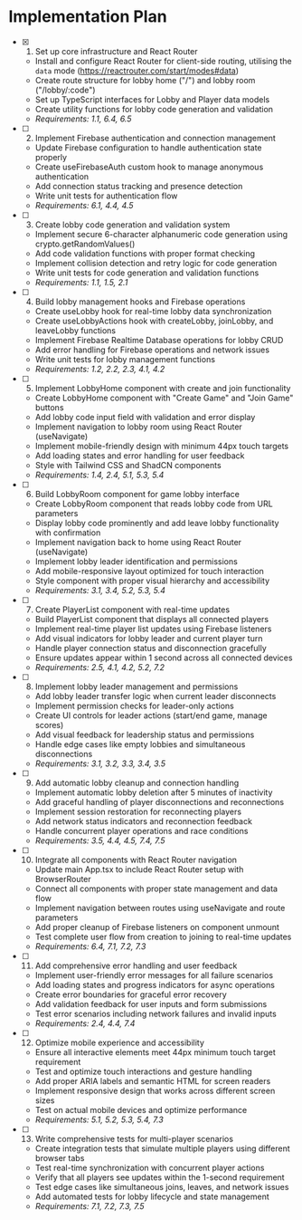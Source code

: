 # Implementation Plan

- [x] 1. Set up core infrastructure and React Router

  - Install and configure React Router for client-side routing, utilising the `data` mode (https://reactrouter.com/start/modes#data)
  - Create route structure for lobby home ("/") and lobby room ("/lobby/:code")
  - Set up TypeScript interfaces for Lobby and Player data models
  - Create utility functions for lobby code generation and validation
  - _Requirements: 1.1, 6.4, 6.5_

- [ ] 2. Implement Firebase authentication and connection management

  - Update Firebase configuration to handle authentication state properly
  - Create useFirebaseAuth custom hook to manage anonymous authentication
  - Add connection status tracking and presence detection
  - Write unit tests for authentication flow
  - _Requirements: 6.1, 4.4, 4.5_

- [ ] 3. Create lobby code generation and validation system

  - Implement secure 6-character alphanumeric code generation using crypto.getRandomValues()
  - Add code validation functions with proper format checking
  - Implement collision detection and retry logic for code generation
  - Write unit tests for code generation and validation functions
  - _Requirements: 1.1, 1.5, 2.1_

- [ ] 4. Build lobby management hooks and Firebase operations

  - Create useLobby hook for real-time lobby data synchronization
  - Create useLobbyActions hook with createLobby, joinLobby, and leaveLobby functions
  - Implement Firebase Realtime Database operations for lobby CRUD
  - Add error handling for Firebase operations and network issues
  - Write unit tests for lobby management functions
  - _Requirements: 1.2, 2.2, 2.3, 4.1, 4.2_

- [ ] 5. Implement LobbyHome component with create and join functionality

  - Create LobbyHome component with "Create Game" and "Join Game" buttons
  - Add lobby code input field with validation and error display
  - Implement navigation to lobby room using React Router (useNavigate)
  - Implement mobile-friendly design with minimum 44px touch targets
  - Add loading states and error handling for user feedback
  - Style with Tailwind CSS and ShadCN components
  - _Requirements: 1.4, 2.4, 5.1, 5.3, 5.4_

- [ ] 6. Build LobbyRoom component for game lobby interface

  - Create LobbyRoom component that reads lobby code from URL parameters
  - Display lobby code prominently and add leave lobby functionality with confirmation
  - Implement navigation back to home using React Router (useNavigate)
  - Implement lobby leader identification and permissions
  - Add mobile-responsive layout optimized for touch interaction
  - Style component with proper visual hierarchy and accessibility
  - _Requirements: 3.1, 3.4, 5.2, 5.3, 5.4_

- [ ] 7. Create PlayerList component with real-time updates

  - Build PlayerList component that displays all connected players
  - Implement real-time player list updates using Firebase listeners
  - Add visual indicators for lobby leader and current player turn
  - Handle player connection status and disconnection gracefully
  - Ensure updates appear within 1 second across all connected devices
  - _Requirements: 2.5, 4.1, 4.2, 5.2, 7.2_

- [ ] 8. Implement lobby leader management and permissions

  - Add lobby leader transfer logic when current leader disconnects
  - Implement permission checks for leader-only actions
  - Create UI controls for leader actions (start/end game, manage scores)
  - Add visual feedback for leadership status and permissions
  - Handle edge cases like empty lobbies and simultaneous disconnections
  - _Requirements: 3.1, 3.2, 3.3, 3.4, 3.5_

- [ ] 9. Add automatic lobby cleanup and connection handling

  - Implement automatic lobby deletion after 5 minutes of inactivity
  - Add graceful handling of player disconnections and reconnections
  - Implement session restoration for reconnecting players
  - Add network status indicators and reconnection feedback
  - Handle concurrent player operations and race conditions
  - _Requirements: 3.5, 4.4, 4.5, 7.4, 7.5_

- [ ] 10. Integrate all components with React Router navigation

  - Update main App.tsx to include React Router setup with BrowserRouter
  - Connect all components with proper state management and data flow
  - Implement navigation between routes using useNavigate and route parameters
  - Add proper cleanup of Firebase listeners on component unmount
  - Test complete user flow from creation to joining to real-time updates
  - _Requirements: 6.4, 7.1, 7.2, 7.3_

- [ ] 11. Add comprehensive error handling and user feedback

  - Implement user-friendly error messages for all failure scenarios
  - Add loading states and progress indicators for async operations
  - Create error boundaries for graceful error recovery
  - Add validation feedback for user inputs and form submissions
  - Test error scenarios including network failures and invalid inputs
  - _Requirements: 2.4, 4.4, 7.4_

- [ ] 12. Optimize mobile experience and accessibility

  - Ensure all interactive elements meet 44px minimum touch target requirement
  - Test and optimize touch interactions and gesture handling
  - Add proper ARIA labels and semantic HTML for screen readers
  - Implement responsive design that works across different screen sizes
  - Test on actual mobile devices and optimize performance
  - _Requirements: 5.1, 5.2, 5.3, 5.4, 7.3_

- [ ] 13. Write comprehensive tests for multi-player scenarios
  - Create integration tests that simulate multiple players using different browser tabs
  - Test real-time synchronization with concurrent player actions
  - Verify that all players see updates within the 1-second requirement
  - Test edge cases like simultaneous joins, leaves, and network issues
  - Add automated tests for lobby lifecycle and state management
  - _Requirements: 7.1, 7.2, 7.3, 7.5_
